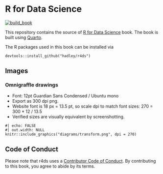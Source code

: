 # R for Data Science

<!-- badges: start -->

[![build_book](https://github.com/hadley/r4ds/actions/workflows/build_book.yaml/badge.svg)](https://github.com/hadley/r4ds/actions/workflows/build_book.yaml)

<!-- badges: end -->

This repository contains the source of [R for Data Science](http://r4ds.had.co.nz) book.
The book is built using [Quarto](https://quarto.org/).

The R packages used in this book can be installed via

```{r}
devtools::install_github("hadley/r4ds")
```

## Images

### Omnigraffle drawings

-   Font: 12pt Guardian Sans Condensed / Ubuntu mono
-   Export as 300 dpi png.
-   Website font is 18 px = 13.5 pt, so scale dpi to match font sizes: 270 = 300 \* 12 / 13.5
-   Verified sizes are visually equivalent by screenshotting.

<!-- -->

    #| echo: FALSE
    #| out.width: NULL
    knitr::include_graphics("diagrams/transform.png", dpi = 270)

## Code of Conduct

Please note that r4ds uses a [Contributor Code of Conduct](https://contributor-covenant.org/version/2/0/CODE_OF_CONDUCT.html).
By contributing to this book, you agree to abide by its terms.
